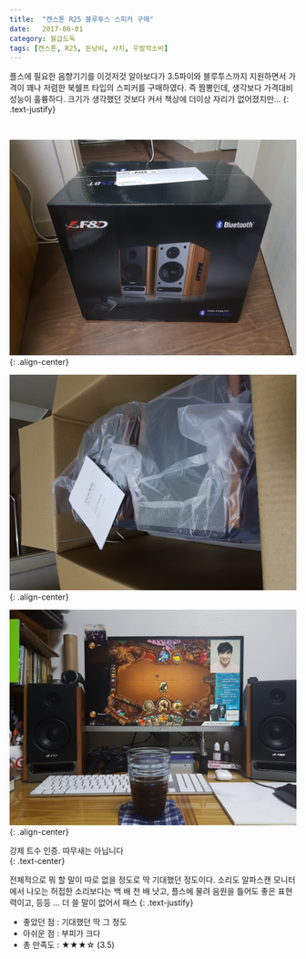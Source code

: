 ```yaml
---
title:  "캔스톤 R25 블루투스 스피커 구매"
date:   2017-06-01
category: 월급도둑
tags: [캔스톤, R25, 돈낭비, 사치, 우발적소비]
---
```


플스에 필요한 음향기기를 이것저것 알아보다가 3.5파이와 블루투스까지 지원하면서 가격이 꽤나 저렴한 북쉘프 타입의 스피커를 구매하였다. 즉 짬뽕인데, 생각보다 가격대비 성능이 훌륭하다. 크기가 생각했던 것보다 커서 책상에 더이상 자리가 없어졌지만...
{: .text-justify}

<br>

![jpg](/images/salary-lupine/2017-06-01-1.jpg){: .align-center}

![jpg](/images/salary-lupine/2017-06-01-2.jpg){: .align-center}

![jpg](/images/salary-lupine/2017-06-01-3.jpg){: .align-center}

<figcaption>강제 트수 인증. 따무새는 아닙니다 </figcaption>
{: .text-center}

<br>

전체적으로 뭐 할 말이 따로 없을 정도로 딱 기대했던 정도이다. 소리도 알파스캔 모니터에서 나오는 허접한 소리보다는 백 배 천 배 낫고, 플스에 물려 음원을 틀어도 좋은 표현력이고, 등등 ... 더 쓸 말이 없어서 패스
{: .text-justify}

* 좋았던 점 : 기대했던 딱 그 정도
* 아쉬운 점 : 부피가 크다
* 총 만족도 : ★★★☆  (3.5)

## ㅤㅤ